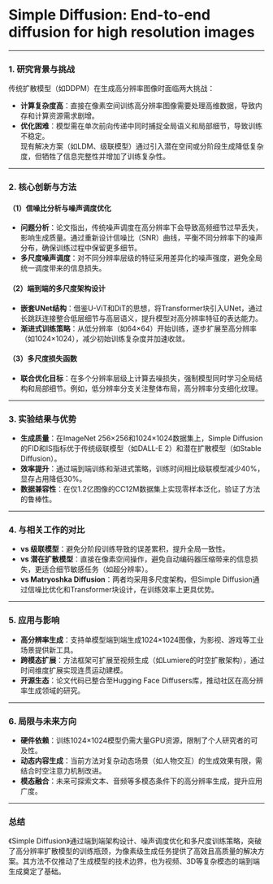 # Simple Diffusion: End-to-end diffusion for high resolution images

---

### 1. **研究背景与挑战**
传统扩散模型（如DDPM）在生成高分辨率图像时面临两大挑战：  
- **计算复杂度高**：直接在像素空间训练高分辨率图像需要处理高维数据，导致内存和计算资源需求剧增。  
- **优化困难**：模型需在单次前向传递中同时捕捉全局语义和局部细节，导致训练不稳定。  
现有解决方案（如LDM、级联模型）通过引入潜在空间或分阶段生成降低复杂度，但牺牲了信息完整性并增加了训练复杂性。

---

### 2. **核心创新与方法**
#### （1）**信噪比分析与噪声调度优化**
- **问题分析**：论文指出，传统噪声调度在高分辨率下会导致高频细节过早丢失，影响生成质量。通过重新设计信噪比（SNR）曲线，平衡不同分辨率下的噪声分布，确保训练过程中保留更多细节。
- **多尺度噪声调度**：对不同分辨率层级的特征采用差异化的噪声强度，避免全局统一调度带来的信息损失。

#### （2）**端到端的多尺度架构设计**
- **嵌套UNet结构**：借鉴U-ViT和DiT的思想，将Transformer块引入UNet，通过长跳跃连接整合低层细节与高层语义，提升模型对高分辨率特征的表达能力。  
- **渐进式训练策略**：从低分辨率（如64×64）开始训练，逐步扩展至高分辨率（如1024×1024），减少初始训练复杂度并加速收敛。

#### （3）**多尺度损失函数**
- **联合优化目标**：在多个分辨率层级上计算去噪损失，强制模型同时学习全局结构和局部细节。例如，低分辨率分支关注整体布局，高分辨率分支细化纹理。

---

### 3. **实验结果与优势**
- **生成质量**：在ImageNet 256×256和1024×1024数据集上，Simple Diffusion的FID和IS指标优于传统级联模型（如DALL-E 2）和潜在扩散模型（如Stable Diffusion）。  
- **效率提升**：通过端到端训练和渐进式策略，训练时间相比级联模型减少40%，显存占用降低30%。  
- **数据兼容性**：在仅1.2亿图像的CC12M数据集上实现零样本泛化，验证了方法的鲁棒性。

---

### 4. **与相关工作的对比**
- **vs 级联模型**：避免分阶段训练导致的误差累积，提升全局一致性。  
- **vs 潜在扩散模型**：直接在像素空间操作，避免自动编码器压缩带来的信息损失，更适合细节敏感任务（如超分辨率）。  
- **vs Matryoshka Diffusion**：两者均采用多尺度架构，但Simple Diffusion通过信噪比优化和Transformer块设计，在训练效率上更具优势。

---

### 5. **应用与影响**
- **高分辨率生成**：支持单模型端到端生成1024×1024图像，为影视、游戏等工业场景提供新工具。  
- **跨模态扩展**：方法框架可扩展至视频生成（如Lumiere的时空扩散架构），通过时间维度扩展实现连贯运动建模。  
- **开源生态**：论文代码已整合至Hugging Face Diffusers库，推动社区在高分辨率生成领域的研究。

---

### 6. **局限与未来方向**
- **硬件依赖**：训练1024×1024模型仍需大量GPU资源，限制了个人研究者的可及性。  
- **动态内容生成**：当前方法对复杂动态场景（如人物交互）的生成效果有限，需结合时空注意力机制改进。  
- **模态融合**：未来可探索文本、音频等多模态条件下的高分辨率生成，提升应用广度。

---

### 总结
《Simple Diffusion》通过端到端架构设计、噪声调度优化和多尺度训练策略，突破了高分辨率扩散模型的训练瓶颈，为像素级生成任务提供了高效且高质量的解决方案。其方法不仅推动了生成模型的技术边界，也为视频、3D等复杂模态的端到端生成奠定了基础。